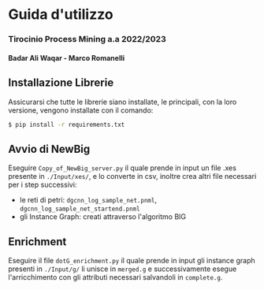  # Guida d'utilizzo
 ### Tirocinio Process Mining a.a 2022/2023
 #### Badar Ali Waqar - Marco Romanelli
 
 
 ## Installazione Librerie
 Assicurarsi che tutte le librerie siano installate, le principali, con la loro versione, vengono installate con il comando:
  ```zsh 
 $ pip install -r requirements.txt
  ```

 ## Avvio di NewBig
 Eseguire `Copy_of_NewBig_server.py` il quale prende in input un file .xes presente in `./Input/xes/`, e lo converte in csv, inoltre crea altri file necessari per i step successivi:
 - le reti di petri: `dgcnn_log_sample_net.pnml`, `dgcnn_log_sample_net_startend.pnml`
 - gli Instance Graph: creati attraverso l'algoritmo BIG
 

 ## Enrichment
 Eseguire il file `dotG_enrichment.py` il quale prende in input gli instance graph presenti in `./Input/g/` li unisce in `merged.g` e successivamente esegue l'arricchimento con gli attributi necessari salvandoli in `complete.g`.
